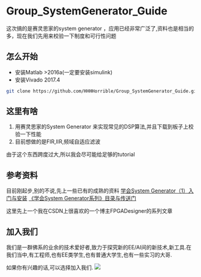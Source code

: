 # Group_SystemGenerator_Guide
这次搞的是赛灵思家的system generator ，应用已经非常广泛了,资料也是相当的多，现在我们先用来校验一下制度和可行性问题

## 怎么开始

- 安装Matlab >2016a(一定要安装simulink)
- 安装Vivado 2017.4
```bash
git clone https://github.com/HHHHorrible/Group_SystemGenerator_Guide.git
```

## 这里有啥
1. 用赛灵思家的System Generator 来实现常见的DSP算法,并且下载到板子上校验一下性能
2. 目前想做的是FIR,IIR,频域自适应滤波

由于这个东西跨度过大,所以我会尽可能给足够的tutorial

## 参考资料
目前刚起步,别的不说,先上一些已有的成熟的资料
[学会System Generator（1）入门与安装](https://blog.csdn.net/FPGADesigner/article/details/80926520)
[《学会System Generator系列》目录与传送门](https://blog.csdn.net/FPGADesigner/article/details/82792576)

这里先上一个我在CSDN上很喜欢的一个博主FPGADesigner的系列文章
## 加入我们
我们是一群佛系的业余的技术爱好者,致力于探究新的EE/AI间的新技术,新工具.在我们当中,有工程师,也有EE类学生,也有普通大学生,也有一些实习的大哥.

如果你有兴趣的话,可以选择加入我们.
![](https://i.loli.net/2019/09/19/r3WHt8my4bZlsQ2.jpg)



